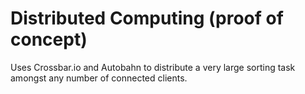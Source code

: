 # Distributed Computing (proof of concept)

Uses Crossbar.io and Autobahn to distribute a very large sorting task amongst any number of connected clients.

